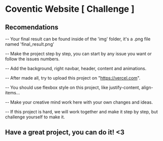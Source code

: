 # Coventic Website [ Challenge ]

## Recomendations

-- Your final result can be found inside of the 'img' folder, it's a .png file named 'final_result.png'

-- Make the project step by step, you can start by any issue you want or follow the issues numbers. 

-- Add the background, right navbar, header, content and animations. 

-- After made all, try to upload this project on "https://vercel.com".

-- You should use flexbox style on this project, like justify-content, align-items...

-- Make your creative mind work here with your own changes and ideas. 

-- If this project is hard, we will work together and make it step by step, but challenge yourself to make it.

## Have a great project, you can do it! <3


